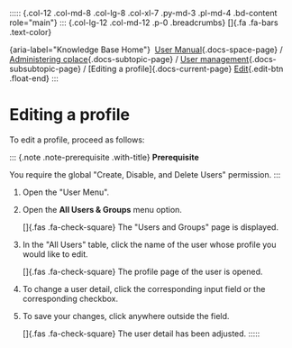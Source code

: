 ::::: {.col-12 .col-md-8 .col-lg-8 .col-xl-7 .py-md-3 .pl-md-4 .bd-content role="main"}
::: {.col-lg-12 .col-md-12 .p-0 .breadcrumbs}
[]{.fa .fa-bars .text-color}

[](https://docs.cplace.io/){aria-label="Knowledge Base Home"}  [User
Manual](/user-manual-en/){.docs-space-page} / [Administering
cplace](/user-manual-en/cplace-administrieren/){.docs-subtopic-page} /
[User
management](/user-manual-en/cplace-administrieren/benutzerverwaltung/){.docs-subsubtopic-page}
/ [Editing a profile]{.docs-current-page} [
Edit](https://github.com/collaborationfactory/cplace-doc-user-enu/blob/release/25.2/cplace-administrieren/benutzerverwaltung/benutzerprofil-bearbeiten.md){.edit-btn
.float-end}
:::

# Editing a profile

To edit a profile, proceed as follows:

::: {.note .note-prerequisite .with-title}
**Prerequisite**

You require the global "Create, Disable, and Delete Users" permission.
:::

1.  Open the "User Menu".

2.  Open the **All Users & Groups** menu option.

    []{.fas .fa-check-square} The "Users and Groups" page is displayed.

3.  In the "All Users" table, click the name of the user whose profile
    you would like to edit.

    []{.fas .fa-check-square} The profile page of the user is opened.

4.  To change a user detail, click the corresponding input field or the
    corresponding checkbox.

5.  To save your changes, click anywhere outside the field.

    []{.fas .fa-check-square} The user detail has been adjusted.
:::::

